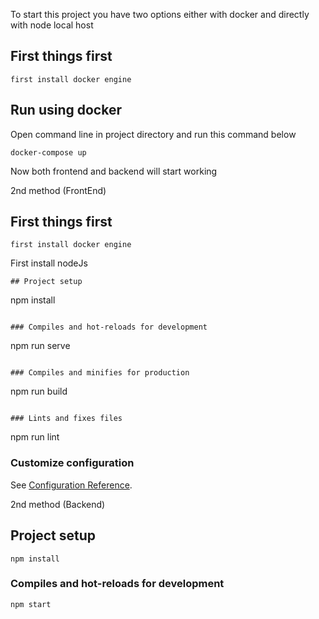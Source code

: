 To start this project you have two options either with docker and directly with node local host

## First things first
```
first install docker engine
```
## Run using docker
Open command line in project directory and run this command below

```
docker-compose up
```
Now both frontend and backend will start working

2nd method (FrontEnd)

## First things first
```
first install docker engine
```
First install nodeJs
```
## Project setup
```
npm install
```

### Compiles and hot-reloads for development
```
npm run serve
```

### Compiles and minifies for production
```
npm run build
```

### Lints and fixes files
```
npm run lint

### Customize configuration
See [Configuration Reference](https://cli.vuejs.org/config/).

2nd method (Backend)

## Project setup
```
npm install
```

### Compiles and hot-reloads for development
```
npm start
```
